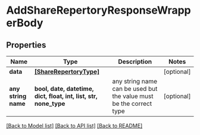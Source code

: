 # AddShareRepertoryResponseWrapperBody


## Properties
Name | Type | Description | Notes
------------ | ------------- | ------------- | -------------
**data** | [**[ShareRepertoryType]**](ShareRepertoryType.md) |  | [optional] 
**any string name** | **bool, date, datetime, dict, float, int, list, str, none_type** | any string name can be used but the value must be the correct type | [optional]

[[Back to Model list]](../README.md#documentation-for-models) [[Back to API list]](../README.md#documentation-for-api-endpoints) [[Back to README]](../README.md)


